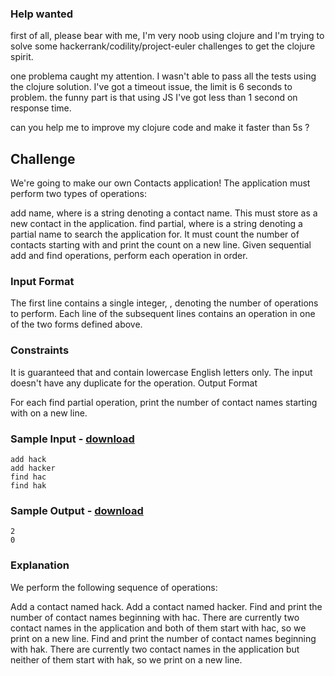 ### Help wanted

first of all, please bear with me, I'm very noob using clojure and I'm trying to solve some hackerrank/codility/project-euler challenges to get the clojure spirit.

one problema caught my attention. I wasn't able to pass all the tests using the clojure solution. I've got a timeout issue, the limit is 6 seconds to problem. the funny part is that using JS I've got less than 1 second on response time.

can you help me to improve my clojure code and make it faster than 5s ?


## Challenge

We're going to make our own Contacts application! The application must perform two types of operations:

add name, where  is a string denoting a contact name. This must store  as a new contact in the application.
find partial, where  is a string denoting a partial name to search the application for. It must count the number of contacts starting with  and print the count on a new line.
Given  sequential add and find operations, perform each operation in order.

### Input Format

The first line contains a single integer, , denoting the number of operations to perform. 
Each line  of the  subsequent lines contains an operation in one of the two forms defined above.

### Constraints

It is guaranteed that  and  contain lowercase English letters only.
The input doesn't have any duplicate  for the  operation.
Output Format

For each find partial operation, print the number of contact names starting with  on a new line.

### Sample Input - [download](https://github.com/tdantas/js-clj-challenge/blob/master/input.txt)

```
add hack
add hacker
find hac
find hak
```

### Sample Output - [download](https://github.com/tdantas/js-clj-challenge/blob/master/output.txt)
```
2
0
```

### Explanation

We perform the following sequence of operations:

Add a contact named hack.
Add a contact named hacker.
Find and print the number of contact names beginning with hac. 
There are currently two contact names in the application and both of them start with hac, so we print  on a new line.
Find and print the number of contact names beginning with hak. 
There are currently two contact names in the application but neither of them start with hak, so we print  on a new line.
